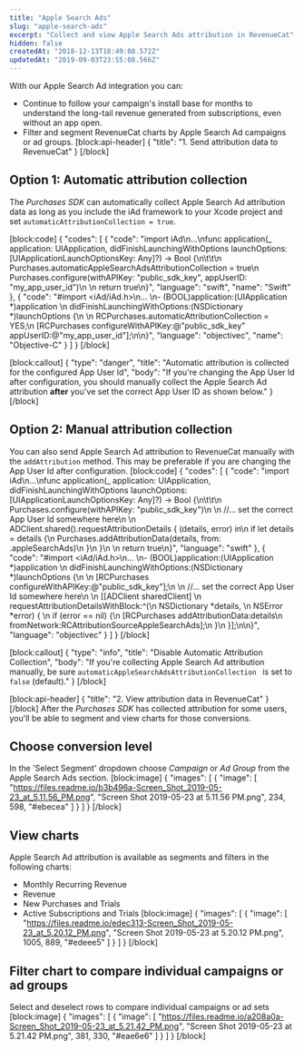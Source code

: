 ```yaml
---
title: "Apple Search Ads"
slug: "apple-search-ads"
excerpt: "Collect and view Apple Search Ads attribution in RevenueCat"
hidden: false
createdAt: "2018-12-13T18:49:08.572Z"
updatedAt: "2019-09-03T23:55:08.566Z"
---
```

With our Apple Search Ad integration you can:
* Continue to follow your campaign's install base for months to understand the long-tail revenue generated from subscriptions, even without an app open.
* Filter and segment RevenueCat charts by Apple Search Ad campaigns or ad groups.
[block:api-header]
{
  "title": "1. Send attribution data to RevenueCat"
}
[/block]
## Option 1: Automatic attribution collection

The *Purchases SDK* can automatically collect Apple Search Ad attribution data as long as you include the iAd framework to your Xcode project and set `automaticAttributionCollection = true`.

[block:code]
{
  "codes": [
    {
      "code": "import iAd\n...\nfunc application(_ application: UIApplication, didFinishLaunchingWithOptions launchOptions: [UIApplicationLaunchOptionsKey: Any]?) -> Bool {\n\t\t\n    Purchases.automaticAppleSearchAdsAttributionCollection = true\n    Purchases.configure(withAPIKey: \"public_sdk_key\", appUserID: \"my_app_user_id\")\n    \n    return true\n}",
      "language": "swift",
      "name": "Swift"
    },
    {
      "code": "#import <iAd/iAd.h>\n... \n- (BOOL)application:(UIApplication *)application \n  didFinishLaunchingWithOptions:(NSDictionary *)launchOptions {\n  \n  RCPurchases.automaticAttributionCollection = YES;\n  [RCPurchases configureWithAPIKey:@\"public_sdk_key\" appUserID:@\"my_app_user_id\"];\n\n}",
      "language": "objectivec",
      "name": "Objective-C"
    }
  ]
}
[/block]

[block:callout]
{
  "type": "danger",
  "title": "Automatic attribution is collected for the configured App User Id",
  "body": "If you're changing the App User Id after configuration, you should manually collect the Apple Search Ad attribution **after** you've set the correct App User ID as shown below."
}
[/block]
## Option 2: Manual attribution collection

You can also send Apple Search Ad attribution to RevenueCat manually with the `addAttribution` method. This may be preferable if you are changing the App User Id after configuration.
[block:code]
{
  "codes": [
    {
      "code": "import iAd\n...\nfunc application(_ application: UIApplication, didFinishLaunchingWithOptions launchOptions: [UIApplicationLaunchOptionsKey: Any]?) -> Bool {\n\t\t\n    Purchases.configure(withAPIKey: \"public_sdk_key\")\n    \n    //... set the correct App User Id somewhere here\n    \n    ADClient.shared().requestAttributionDetails { (details, error) in\n        if let details = details {\n            Purchases.addAttributionData(details, from: .appleSearchAds)\n        }\n    }\n    \n    return true\n}",
      "language": "swift"
    },
    {
      "code": "#import <iAd/iAd.h>\n... \n- (BOOL)application:(UIApplication *)application \n  didFinishLaunchingWithOptions:(NSDictionary *)launchOptions {\n  \n  [RCPurchases configureWithAPIKey:@\"public_sdk_key\"];\n    \n  //... set the correct App User Id somewhere here\n    \n  [[ADClient sharedClient] \n   requestAttributionDetailsWithBlock:^(\n     NSDictionary *details, \n     NSError *error) { \n     if (error == nil) {\n       [RCPurchases addAttributionData:details\n                              fromNetwork:RCAttributionSourceAppleSearchAds];\n     }\n   }];\n\n}",
      "language": "objectivec"
    }
  ]
}
[/block]

[block:callout]
{
  "type": "info",
  "title": "Disable Automatic Attribution Collection",
  "body": "If you're collecting Apple Search Ad attribution manually, be sure `automaticAppleSearchAdsAttributionCollection ` is set to `false` (default)."
}
[/block]

[block:api-header]
{
  "title": "2. View attribution data in RevenueCat"
}
[/block]
After the *Purchases SDK* has collected attribution for some users, you'll be able to segment and view charts for those conversions.

## Choose conversion level
In the 'Select Segment' dropdown choose *Campaign* or *Ad Group* from the Apple Search Ads section.
[block:image]
{
  "images": [
    {
      "image": [
        "https://files.readme.io/b3b496a-Screen_Shot_2019-05-23_at_5.11.56_PM.png",
        "Screen Shot 2019-05-23 at 5.11.56 PM.png",
        234,
        598,
        "#ebecea"
      ]
    }
  ]
}
[/block]
## View charts
Apple Search Ad attribution is available as segments and filters in the following charts:
- Monthly Recurring Revenue
- Revenue
- New Purchases and Trials
- Active Subscriptions and Trials
[block:image]
{
  "images": [
    {
      "image": [
        "https://files.readme.io/edec313-Screen_Shot_2019-05-23_at_5.20.12_PM.png",
        "Screen Shot 2019-05-23 at 5.20.12 PM.png",
        1005,
        889,
        "#edeee5"
      ]
    }
  ]
}
[/block]
## Filter chart to compare individual campaigns or ad groups
Select and deselect rows to compare individual campaigns or ad sets
[block:image]
{
  "images": [
    {
      "image": [
        "https://files.readme.io/a208a0a-Screen_Shot_2019-05-23_at_5.21.42_PM.png",
        "Screen Shot 2019-05-23 at 5.21.42 PM.png",
        381,
        330,
        "#eae6e6"
      ]
    }
  ]
}
[/block]